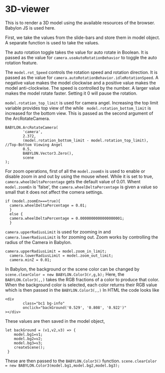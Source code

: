 # 3D-viewer
This is to render a 3D model using the available resources of the browser. Babylon JS is used here. 

First, we take the values from the slide-bars and store them in model object. A separate function is used to take the values.

The auto rotation toggle takes the value for auto rotate in Boolean. It is passed as the value for `camera.useAutoRotationBehavior` to toggle the auto rotation feature. 

The `model.rot_Speed` controls the rotation speed and rotation direction. It is passed as the value for `camera.autoRotationBehavior.idleRotationSpeed`. A negative value makes the model clockwise and a positive value makes the model anti-clockwise. The speed is controlled by the number. A larger value makes the model rotate faster. Setting it 0 will pause the rotation.

`model.rotation_top_limit` is used for camera angel. Increasing the top limit variable provides top view of the while ` model.rotation_bottom_limit` is increased for the bottom view. This is passed as the second argument of the ArcRotateCamera. 
```
BABYLON.ArcRotateCamera(
		'camera',
		2.372,
		(model.rotation_bottom_limit - model.rotation_top_limit),  //Top-Bottom Viewing Angel
		0.5,
		BABYLON.Vector3.Zero(),
		scene
);
  ```
  
  
  For zoom operations, first of all the `model.zoomEn` is used to enable or disable zoom in and out by using the mouse wheel. While it is set to true, `camera.wheelDeltaPercentage` gets the default value of 0.01. Whent `model.zoomEn` is 'false', the  `camera.wheelDeltaPercentage` is given a value so small that it does not affect the comera settings.
  ```
  if (model.zoomEn===true){
	camera.wheelDeltaPercentage = 0.01;
	}
	else {	
	camera.wheelDeltaPercentage = 0.0000000000000000001;
	}
  ```
  
  `camera.upperRadiusLimit` is used for zooming in and `camera.lowerRadiusLimit` is for zooming out. Zoom works by controlling the radius of the Camera in Babylon.
  ```
  camera.upperRadiusLimit = model.zoom_in_limit;
	camera.lowerRadiusLimit = model.zoom_out_limit;
	camera.minZ = 0.01;
```

In Babylon, the background or the scene color can be changed by `scene.clearColor = new BABYLON.Color3(r,g,b);` Here, the `BABYLON.Color3(,,)` takes the RGB fractions of a color to produce that color. When the background color is selected, each color returns their RGB value which is then passed in the `BABYLON.Color3(,,)`
In HTML the code looks like 
```
<div
		class="bc1 bg-info"
		onclick="backGround('0.529', '0.808', '0.922')"
></div>
```
These values are then saved in the model object,
```
let backGround = (v1,v2,v3) => {
	model.bg1=v1;
	model.bg2=v2;
	model.bg3=v3;
	createScene();
 }
```
These are then passed to the `BABYLON.Color3()` function.
`scene.clearColor = new BABYLON.Color3(model.bg1,model.bg2,model.bg3);`
